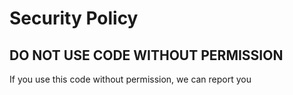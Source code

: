 # Security Policy

## DO NOT USE CODE WITHOUT PERMISSION

If you use this code without permission, we can report you
